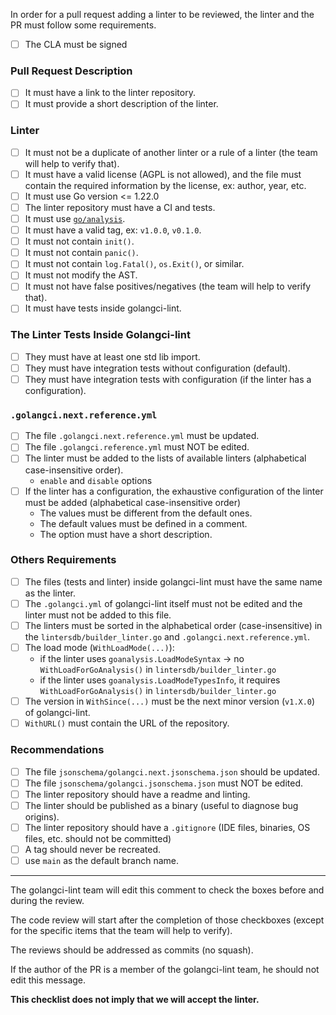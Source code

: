In order for a pull request adding a linter to be reviewed, the linter and the PR must follow some requirements.

- [ ] The CLA must be signed

### Pull Request Description

- [ ] It must have a link to the linter repository.
- [ ] It must provide a short description of the linter.

### Linter

- [ ] It must not be a duplicate of another linter or a rule of a linter (the team will help to verify that).
- [ ] It must have a valid license (AGPL is not allowed), and the file must contain the required information by the license, ex: author, year, etc.
- [ ] It must use Go version <= 1.22.0
- [ ] The linter repository must have a CI and tests.
- [ ] It must use [`go/analysis`](https://golangci-lint.run/contributing/new-linters/).
- [ ] It must have a valid tag, ex: `v1.0.0`, `v0.1.0`.
- [ ] It must not contain `init()`.
- [ ] It must not contain `panic()`.
- [ ] It must not contain `log.Fatal()`, `os.Exit()`, or similar.
- [ ] It must not modify the AST.
- [ ] It must not have false positives/negatives (the team will help to verify that).
- [ ] It must have tests inside golangci-lint.

### The Linter Tests Inside Golangci-lint

- [ ] They must have at least one std lib import.
- [ ] They must have integration tests without configuration (default).
- [ ] They must have integration tests with configuration (if the linter has a configuration).

### `.golangci.next.reference.yml`

- [ ] The file `.golangci.next.reference.yml` must be updated.
- [ ] The file `.golangci.reference.yml` must NOT be edited.
- [ ] The linter must be added to the lists of available linters (alphabetical case-insensitive order).
    - `enable` and `disable` options
- [ ] If the linter has a configuration, the exhaustive configuration of the linter must be added (alphabetical case-insensitive order)
    - The values must be different from the default ones.
    - The default values must be defined in a comment.
    - The option must have a short description.

### Others Requirements

- [ ] The files (tests and linter) inside golangci-lint must have the same name as the linter.
- [ ] The `.golangci.yml` of golangci-lint itself must not be edited and the linter must not be added to this file.
- [ ] The linters must be sorted in the alphabetical order (case-insensitive) in the `lintersdb/builder_linter.go` and `.golangci.next.reference.yml`.
- [ ] The load mode (`WithLoadMode(...)`):
    - if the linter uses `goanalysis.LoadModeSyntax` -> no `WithLoadForGoAnalysis()` in `lintersdb/builder_linter.go`
    - if the linter uses `goanalysis.LoadModeTypesInfo`, it requires `WithLoadForGoAnalysis()` in `lintersdb/builder_linter.go`
- [ ] The version in `WithSince(...)` must be the next minor version (`v1.X.0`) of golangci-lint.
- [ ] `WithURL()` must contain the URL of the repository.

### Recommendations

- [ ] The file `jsonschema/golangci.next.jsonschema.json` should be updated.
- [ ] The file `jsonschema/golangci.jsonschema.json` must NOT be edited.
- [ ] The linter repository should have a readme and linting.
- [ ] The linter should be published as a binary (useful to diagnose bug origins).
- [ ] The linter repository should have a `.gitignore` (IDE files, binaries, OS files, etc. should not be committed)
- [ ] A tag should never be recreated.
- [ ] use `main` as the default branch name.

---

The golangci-lint team will edit this comment to check the boxes before and during the review.

The code review will start after the completion of those checkboxes (except for the specific items that the team will help to verify).

The reviews should be addressed as commits (no squash).

If the author of the PR is a member of the golangci-lint team, he should not edit this message.

**This checklist does not imply that we will accept the linter.**
